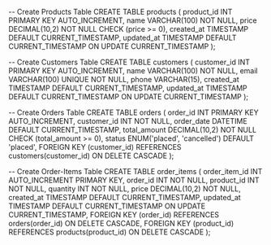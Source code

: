 -- Create Products Table
CREATE TABLE products (
    product_id INT PRIMARY KEY AUTO_INCREMENT,
    name VARCHAR(100) NOT NULL,
    price DECIMAL(10,2) NOT NULL CHECK (price >= 0),
    created_at TIMESTAMP DEFAULT CURRENT_TIMESTAMP,
    updated_at TIMESTAMP DEFAULT CURRENT_TIMESTAMP ON UPDATE CURRENT_TIMESTAMP
);

-- Create Customers Table
CREATE TABLE customers (
    customer_id INT PRIMARY KEY AUTO_INCREMENT,
    name VARCHAR(100) NOT NULL,
    email VARCHAR(100) UNIQUE NOT NULL,
    phone VARCHAR(15),
    created_at TIMESTAMP DEFAULT CURRENT_TIMESTAMP,
    updated_at TIMESTAMP DEFAULT CURRENT_TIMESTAMP ON UPDATE CURRENT_TIMESTAMP
);

-- Create Orders Table
CREATE TABLE orders (
    order_id INT PRIMARY KEY AUTO_INCREMENT,
    customer_id INT NOT NULL,
    order_date DATETIME DEFAULT CURRENT_TIMESTAMP,
    total_amount DECIMAL(10,2) NOT NULL CHECK (total_amount >= 0),
    status ENUM('placed', 'cancelled') DEFAULT 'placed',
    FOREIGN KEY (customer_id) REFERENCES customers(customer_id) ON DELETE CASCADE
);

-- Create Order-Items Table
CREATE TABLE order_items (
order_item_id INT AUTO_INCREMENT PRIMARY KEY,
order_id INT NOT NULL,
product_id INT NOT NULL,
quantity INT NOT NULL,
price DECIMAL(10,2) NOT NULL,
created_at TIMESTAMP DEFAULT CURRENT_TIMESTAMP,
updated_at TIMESTAMP DEFAULT CURRENT_TIMESTAMP ON UPDATE CURRENT_TIMESTAMP,
FOREIGN KEY (order_id) REFERENCES orders(order_id) ON DELETE CASCADE,
FOREIGN KEY (product_id) REFERENCES products(product_id) ON DELETE CASCADE
);